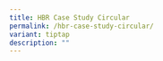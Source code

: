 ```yaml
---
title: HBR Case Study Circular
permalink: /hbr-case-study-circular/
variant: tiptap
description: ""
---
```


